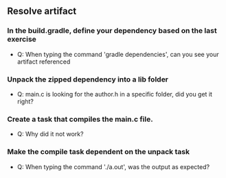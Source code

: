 ## Resolve artifact

### In the build.gradle, define your dependency based on the last exercise
- Q: When typing the command 'gradle dependencies', can you see your artifact referenced

### Unpack the zipped dependency into a lib folder
- Q: main.c is looking for the author.h in a specific folder, did you get it right?

### Create a task that compiles the main.c file.
- Q: Why did it not work?

### Make the compile task dependent on the unpack task
- Q: When typing the command './a.out', was the output as expected?
